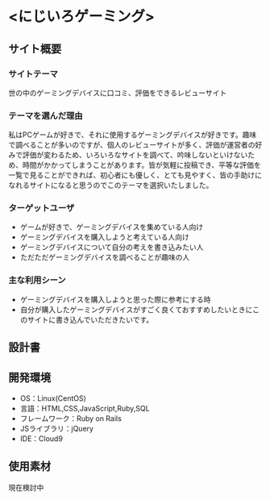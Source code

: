 # <にじいろゲーミング>

## サイト概要
### サイトテーマ
世の中のゲーミングデバイスに口コミ、評価をできるレビューサイト

### テーマを選んだ理由
私はPCゲームが好きで、それに使用するゲーミングデバイスが好きです。趣味で調べることが多いのですが、個人のレビューサイトが多く、評価が運営者の好みで評価が変わるため、いろいろなサイトを調べて、吟味しないといけないため、時間がかかってしまうことがあります。皆が気軽に投稿でき、平等な評価を一覧で見ることができれば、初心者にも優しく、とても見やすく、皆の手助けになれるサイトになると思うのでこのテーマを選択いたしました。

### ターゲットユーザ
- ゲームが好きで、ゲーミングデバイスを集めている人向け
- ゲーミングデバイスを購入しようと考えている人向け
- ゲーミングデバイスについて自分の考えを書き込みたい人
- ただただゲーミングデバイスを調べることが趣味の人

### 主な利用シーン
- ゲーミングデバイスを購入しようと思った際に参考にする時
- 自分が購入したゲーミングデバイスがすごく良くておすすめしたいときにこのサイトに書き込んでいただきたいです。

## 設計書


## 開発環境
- OS：Linux(CentOS)
- 言語：HTML,CSS,JavaScript,Ruby,SQL
- フレームワーク：Ruby on Rails
- JSライブラリ：jQuery
- IDE：Cloud9

## 使用素材
現在検討中
